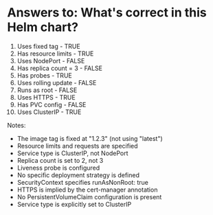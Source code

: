 # Answers to: What's correct in this Helm chart?

1. Uses fixed tag - TRUE
2. Has resource limits - TRUE
3. Uses NodePort - FALSE
4. Has replica count = 3 - FALSE
5. Has probes - TRUE
6. Uses rolling update - FALSE
7. Runs as root - FALSE
8. Uses HTTPS - TRUE
9. Has PVC config - FALSE
10. Uses ClusterIP - TRUE

Notes:
- The image tag is fixed at "1.2.3" (not using "latest")
- Resource limits and requests are specified
- Service type is ClusterIP, not NodePort
- Replica count is set to 2, not 3
- Liveness probe is configured
- No specific deployment strategy is defined
- SecurityContext specifies runAsNonRoot: true
- HTTPS is implied by the cert-manager annotation
- No PersistentVolumeClaim configuration is present
- Service type is explicitly set to ClusterIP